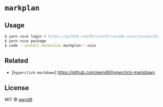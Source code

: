 # `markplan`

## Usage

```sh
$ yarn vsce login # https://github.com/Microsoft/vscode-vsce/issues/328
$ yarn vsce package
$ code --install-extension markplan-*.vsix
```

## Related

- [`hyperclick-markdown`] https://github.com/ewnd9/hyperclick-markdown

## License

MIT © [ewnd9](http://ewnd9.com)
